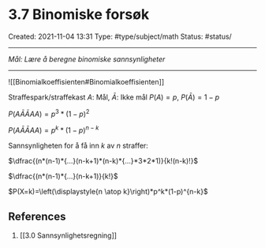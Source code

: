 # 3.7 Binomiske forsøk
Created: 2021-11-04 13:31
Type: #type/subject/math 
Status: #status/

---

*Mål: Lære å beregne binomiske sannsynligheter*

---

![[Binomialkoeffisienten#Binomialkoeffisienten]]

Straffespark/straffekast
$A$: Mål, $\bar A$: Ikke mål
$P(A)=p$, $P(\bar A)=1-p$

$P(A{\bar A}{\bar A}AA)=p^3*(1-p)^2$

$P(A{\bar A}{\bar A}AA)=p^k*(1-p)^{n-k}$

Sannsynligheten for å få inn $k$ av $n$ straffer:

$\dfrac{(n*(n-1)*{...}(n-k+1)*(n-k)*{...}*3*2*1)}{k!(n-k)!}$

$\dfrac{(n*(n-1)*{...}(n-k+1)}{k!}$

$P(X=k)=\left(\displaystyle{n \atop k}\right)*p^k*(1-p)^{n-k}$

## References
1. [[3.0 Sannsynlighetsregning]]